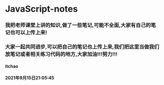# JavaScript-notes
### 我把老师课堂上讲的知识,做了一些笔记,可能不全面,大家有自己的笔记也可以上传上来!
### 大家一起共同进步,可以把自己的笔记也上传上来,我们把这里当做我们放笔记或者相关练习代码的地方,大家加油!!!努力!!!

#### itchao
#### 2021年9月15日21:05:45
